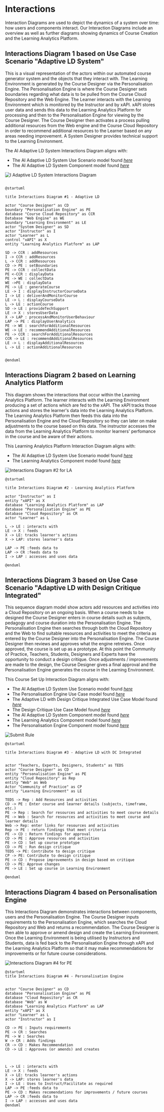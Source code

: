 # Interactions

Interaction Diagrams are used to depict the dynamics of a system over time: how users and components interact. Our Interaction Diagrams include an overview as well as further diagrams showing dynamics of Course Creation and the Learning Analytics Platform. 


## Interactions Diagram 1 based on Use Case Scenario "Adaptive LD System"

This is a visual representation of the actors within our automated course generator system and the objects that they interact with. The Learning Environment is generated by the Course Designer via the Personalisation Engine. The Personalisation Engine is where the Course Designer sets boundaries regarding what data is to be pulled from the Course Cloud Repository and the Web Engine. The Learner interacts with the Learning Environment which is monitored by the Instructor and by xAPI. xAPI stores user data and sends this data to the Learning Analytics Platform for processing and then to the Personalisation Engine for viewing by the Course Designer. The Course Designer then activates a process pulling additional resources from the Web engine and the Course Cloud Repository in order to recommend additional resources to the Learner based on any areas needing improvement. A System Designer provides technical support to the Learning Environment.  

The AI Adaptive LD System Interactions Diagram aligns with:
* The AI Adaptive LD System Use Scenario model found [*here*](https://github.sydney.edu.au/crli/EDPC5022-2019-TeamC/blob/master/Use-cases.md#ai-adaptive-ld-system-use-scenario-model)
* The AI Adaptive LD System Component model found [*here*](https://github.sydney.edu.au/crli/EDPC5022-2019-TeamC/blob/master/Components.md#component-diagram-1-based-on-use-case-scenario-adaptive-ld-system)

![I Adaptive LD System Interactions Diagram](https://www.plantuml.com/plantuml/img/ZPHFYzim4CNl-XGYUywXrrBAUcqN32wOfCMvAjQi8v0b8ut3-jjt9F_jRhRqPfv-ysRcIVZPet0uT9enLAY15mR1YGQLDPvdIhHETFpf2p_oH8eUrHrucJ56X7NyaDh1UU0PUDKQS0SkF4ypThM3aSAD_521yzO8hRm8bZmthJ8GkIfdKg2u2Z9OZ59j1ybFq5klgC4u6QOdbgra3TUzIvtlkfKWd56c9U2kd3KT68nKcIyJdqUFqFqzyJbRJWlZqGtXEnuKYnwDPxfaZJNehEQ7jwGgedPXr4dXVeI4jXvHDRIe5lXgNJTL9nLZvumVluUz-5Skf3o1f_KRyApuH2y_qTDeLEMaUy2NAGX51oIj5OtL6XeC4GRzst6IfVAz5kCY4rxdx-WwoD7z8rm6kGLAHI1CryVAU59i_9RdHCJwOYsNeEb1kSJ8dzQebPfzoirdLrskrTChdKkcIAFUEtjN4dv1SpiFVMyTpeQN41Dr0V_RWmjkd5rYML9DTPIftwO9r0lSn5rH3nQW9Unvh02izxmFqTChQ6u_h4kaL65AeRTBgxVy73IserSg7t7xE_odOK3-o_53hW-XTm4_OXXxfXRqs_W3)

```

@startuml

title Interactions Diagram #1 - Adaptive LD

actor "Course Designer" as CD
boundary "Personalisation Engine" as PE
database "Course Cloud Repository" as CCR
Database "Web Engine" as WE
boundary "Learning Environment" as LE
actor "System Designer" as SD
actor "Instructor" as I
actor "Learner" as L
control "xAPI" as X
entity "Learning Analytics Platform" as LAP

SD -> CCR : addResources
I -> CCR : addResources
L -> CCR : addResources
CD -> PE : setBoundaries
PE -> CCR : collectData
PE <-CCR : displayData
PE -> WE : collectData
WE ->PE : displayData
PE -> LE : generateCourse
LE -> I : displayInstructorCourseData
I -> LE : deliverAndMonitorCourse
LE -> L : displayCourseData
L -> LE : actionCourse
SD -> LE : provideTechSupport
LE -> X : storesUserData 
X -> LAP : processAndMonitorUserBehaviour
LAP -> PE : displayUserAnalytics
PE -> WE : searchForAdditionalResources
WE -> LE : recommendAdditionalResources
PE -> CCR : searchForAdditionalResources
CCR -> LE : recommendAdditionalResources
LE -> L : displayAdditionalResources
L -> LE : actionAdditionalResources


@enduml

```


## Interactions Diagram 2 based on Learning Analytics Platform  

This diagram shows the interactions that occur within the Learning Analytics Platform.
The learner interacts with the Learning Environment producing a set of actions which are fed to the xAPI. 
The xAPI tracks those actions and stores the learner's data into the Learning Analytics Platform.
The Learning Analytics Platform then feeds this data into the Personalisation Engine and the Cloud Repository so they can later on make adjustments to the course based on this data.
The instructor accesses the data from the Learning Analytics Platform to monitor learners' perfomance in the course and be aware of their actions. 

This Learning Analytics Platform Interaction Diagram aligns with:
* The AI Adaptive LD System Use Scenario model found [*here*](https://github.sydney.edu.au/crli/EDPC5022-2019-TeamC/blob/master/Use-cases.md#ai-adaptive-ld-system-use-scenario-model)
* The Learning Analytics Component model found [*here*](https://github.sydney.edu.au/crli/EDPC5022-2019-TeamC/blob/master/Components.md#component-diagram-2-based-on-the-learning-analytics-platform)



![Interactions Diagram #2 for LA](https://www.plantuml.com/plantuml/img/VP6nRiCm34HtVSN17JfbwPYXYE5cCE11o9ILjHbNg2CL8eqsVrzQTe2WGpU2ztHtaWwYb7M-Jivfq8dHHkLClOOK1M-1nanNFBrWXuufnn17r96ccuPUu2VIIyfNE6T7KaRLHj4yBtC54hIEe_dUKFtKlYshCzn0IkyaZEeVpm9tjN-WFMT91WQXfH-ESGoH2-YF3rmpfNd0YR-I16joAqHpkdSieRmMx9phi7j5TyGUORkxu3leXxETAMSJBio3kFCAxg46VGgcrUTPiBtNHjH-3x4aVaIMTfPL-mNnbbOyongQxa9p-YkqcwMreBvd4NEbE61UXjNqm76m7_m5)

```
@startuml

title Interactions Diagram #2 - Learning Analytics Platform 

actor "Instructor" as I
entity "xAPI" as X 
database "Learning Analytics Platform" as LAP
database "Personalisation Engine" as PE
database "Cloud Repository" as CR
actor "Learner" as L

L -> LE : interacts with
LE -> X : feeds
X -> LE: tracks learner's actions
X -> LAP: stores learner's data

LAP -> PE :feeds data to
LAP -> CR :feeds data to
I -> LAP : accesses and uses data

@enduml

```

## Interactions Diagram 3 based on Use Case Scenario "Adaptive LD with Design Critique Integrated"

This sequence diagram model show actors add resources and activities into a Cloud Repository on an ongoing basis. When a course needs to be designed the Course Designer enters in course details such as subjects, pedagogy and course duration into the Personalisation Engine. The Personalisation Engine then searches through both the Cloud Repository and the Web to find suitable resources and activities to meet the criteria as entered by the Course Designer into the Personalisation Engine. The Course Designer then reviews and approves what the engine retreives. Once approved, the course is set up as a prototype. At this point the Community of Practice, Teachers, Students, Designers and Experts have the opportunity to conduct a design critique. Once adjustments / improvements are made to the design, the Course Designer gives a final approval and the Personalisation Engine generates the course in the Learning Environment.

This Course Set Up Interaction Diagram aligns with:
* The AI Adaptive LD System Use Scenario model found [*here*](https://github.sydney.edu.au/crli/EDPC5022-2019-TeamC/blob/master/Use-cases.md#ai-adaptive-ld-system-use-scenario-model)
* The Personalisation Engine Use Case model found [*here*](https://github.sydney.edu.au/crli/EDPC5022-2019-TeamC/blob/master/Use-cases.md#personalisation-engine-use-case-model)
* The Adaptive LD with Design Critique Integrated Use Case Model found [*here*](https://github.sydney.edu.au/crli/EDPC5022-2019-TeamC/blob/master/Use-cases.md#adaptive-ld-with-design-critique-integrated-use-case-model)
* The Design Critique Use Case Model found [*here*](https://github.sydney.edu.au/crli/EDPC5022-2019-TeamC/blob/master/Use-cases.md#design-critique-use-case-model)
* The AI Adaptive LD System Component model found [*here*](https://github.sydney.edu.au/crli/EDPC5022-2019-TeamC/blob/master/Components.md#component-diagram-1-based-on-use-case-scenario-adaptive-ld-system)
* The Learning Analytics Component model found [*here*](https://github.sydney.edu.au/crli/EDPC5022-2019-TeamC/blob/master/Components.md#component-diagram-2-based-on-the-learning-analytics-platform)
* The Personalisation Engine Component model found [*here*](https://github.sydney.edu.au/crli/EDPC5022-2019-TeamC/blob/master/Components.md#component-diagram-3-based-on-the-personalisation-engine) 


![Submit Rule](https://www.plantuml.com/plantuml/img/dLGzRzim4DtvAmxkqW99bcuUYXYIXW0UX3X0PrewIzTAHvKyklM_xv6s1BLDYgAJRVBT-zB9Zq6ibpWEnWZ9WF34WjusGeu3b6GxRqTuzn7kOTVQIUYCi2_XEqaFPP7HYX1imHYZOyx3vWLjqwCFTr3zcD2BVYanKCVvx22nHPQm0HlWfIeFyrZXeW-uGFDzKHh5abnWK-kqOpjGiCaSLDmHOqRLrO8g1XTRUCR91LBMIxxNdmlWCnxpcNwQtImyZf7JhJj1dSCtL-AYNkRsQ3qJTwfx9kzur8kCsLV6f1Xm_oa9mLQBIWw2ncamWEKM4kMPX32Oeap0kb9SbQg6vXexmOQaeKSjYgKXmFiGZr-mIGKAZNZIHu5tWD8yV33Ai0WUTAxfuQHX_1kw80v6H9dbRX8t6YtZ_sXUSMqIsTNQ5Z1778Y_Xh_ocXHaxiMZHCzm8cwrSDNihTnKFIaVsPjjxNAhEh-YauoT9k_ETbYtlSjd-BQ55UT1jU8qXzGvSNAPS4tt75aJfrNDhkXRn6KDwceBXMFnT8o2gRFVaKNzRxYLfzexNMe46dEEj7y1Q35nj45VGhVMA6UDENhJM-wMfFlgZwHAzzgU6_E8tEgVn4y0)

```
@startuml

title Interactions Diagram #3 - Adaptive LD with DC Integrated 


actor "Teachers, Experts, Designers, Students" as TEDS
actor "Course Designer" as CD
entity "Personalisation Engine" as PE
entity "Cloud Repository" as Rep
entity "Web" as Web
Actor "Community of Practice" as CP
entity "Learning Environment" as LE

TEDS -> Rep : Add Resources and activities
CD -> PE : Enter course and learner details (subjects, timeframe, etc.)
PE -> Rep : Search for resources and activities to meet course details
PE -> Web : Search for resources and activities to meet course and learner details
Web -> Rep: enter links for resources and activities
Rep -> PE : return findings that meet criteria
PE -> CD : Return findings for approval
CD -> PE : Approve resources and activities
PE -> CD : Set up course prototype
CD -> PE : Run design critique
TEDS -> PE: Contribute to design critique
CP -> PE: Contribute to design critique
PE -> CD : Propose improvements in design based on critique
CD -> PE: Approve changes
PE -> LE : Set up course in Learning Environment

@enduml
```

## Interactions Diagram 4 based on Personalisation Engine 

This Interactions Diagram demonstrates interactions between components, users and the Personalisation Engine. The Course Designer inputs requirements to the Personalisation Engine, which searches the Cloud Repository and Web and returns a recommendation. The Course Designer is then able to approve or amend  design and create the Learning Environment. Once the Learning Environment is being utilised by Instructors and Students, data is fed back to the Personalisation Engine through xAPI and the Learning Analytics Platform so that it may make recommendations for improvements or for future course considerations. 

![Interactions Diagram #4 for PE](http://www.plantuml.com/plantuml/img/RPBDYjj048JlynIDSqXoMFQIamzXXRG1WGF68TZNNgdj7LQQSRfdalZjK_gn44jyCbMbwkvFUhB4cdBVkUHJ9rI79CfDyZ4OLPuloZrz-48Fj1Ur6BZpneDBp-7YWv1p3l6ej2bZLXEgnFmbY6w8ZShAjPpuXM5i_jymvlRFgrpPnTpIGQxHF9flKzDXbJZAooWULzfEM8CF5oemufPyWzQEqpbgFsPtnTv9m9KtslmjzlKedcZQVdvST8hUnJfOqep_aruxLrRqy1NhqXQehZaPgVpANgL7jpaOiCi3x1yeR5xbhXtNqd595MrhTFQXnURc80r61UCxlua1GXDxLBSZiNdwRfXUNAyQVoFoAIhn4B7FnA6bHeKJPk2tMz9-Vgr6VtnwTT3Wd62SHLfpfocufOJGcr4tmVXeD7qASm88jsIW8Ui8TcDNBwD-6jmKwSxkyHitllE9an0lk5g7iZlAOOcf1m-2rpi82WWB0z2AIhuVhf-WqoETSyegr8nVeCtL0Fo-kfwlG3KtZHZ28xDiCj_nX3cvx_u1)

```
@startuml
title Interactions Diagram #4 - Personalisation Engine 


actor "Course Designer" as CD
database "Personalisation Engine" as PE
database "Cloud Repository" as CR
database "Web" as W
database "Learning Analytics Platform" as LAP
entity "xAPI" as X 
actor "Learner" as L
actor "Instructor" as I

CD -> PE : Inputs requirements
PE -> CR : Searches
PE -> W : Searches
W -> CR : Adds findings
CR -> CD : Makes Recommendation
CD -> LE : Approves (or amends) and creates



L -> LE : interacts with
LE -> X : feeds
X -> LE: tracks learner's actions
X -> LAP: stores learner's data
I -> LE : Uses to Instruct/Facilitate as required
LAP -> PE :feeds data to
PE -> CD : Makes recomendations for improvements / future courses
LAP -> CR :feeds data to
I -> LAP : accesses and uses data
@enduml
```


